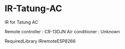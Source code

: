 # IR-Tatung-AC
IR for Tatung AC

Remote controller : CR-13DJN
Air conditioner   : Unknown

RequiredLibrary IRremoteESP8266
